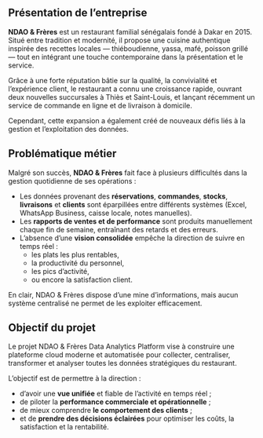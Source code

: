 ##  Présentation de l’entreprise

**NDAO & Frères** est un restaurant familial sénégalais fondé à Dakar en 2015.
Situé entre tradition et modernité, il propose une cuisine authentique inspirée des recettes locales — thiéboudienne, yassa, mafé, poisson grillé — tout en intégrant une touche contemporaine dans la présentation et le service.

Grâce à une forte réputation bâtie sur la qualité, la convivialité et l’expérience client, le restaurant a connu une croissance rapide, ouvrant deux nouvelles succursales à Thiès et Saint-Louis, et lançant récemment un service de commande en ligne et de livraison à domicile.

Cependant, cette expansion a également créé de nouveaux défis liés à la gestion et l’exploitation des données.

## Problématique métier

Malgré son succès, **NDAO & Frères** fait face à plusieurs difficultés dans la gestion quotidienne de ses opérations :
- Les données provenant des **réservations**, **commandes**, **stocks**, **livraisons** et **clients** sont éparpillées entre différents systèmes (Excel, WhatsApp Business, caisse locale, notes manuelles).
- Les **rapports de ventes et de performance** sont produits manuellement chaque fin de semaine, entraînant des retards et des erreurs.
- L’absence d’une **vision consolidée** empêche la direction de suivre en temps réel :
    - les plats les plus rentables,
    - la productivité du personnel,
    - les pics d’activité,
    - ou encore la satisfaction client.

En clair, NDAO & Frères dispose d’une mine d’informations, mais aucun système centralisé ne permet de les exploiter efficacement.

## Objectif du projet

Le projet NDAO & Frères Data Analytics Platform vise à construire une plateforme cloud moderne et automatisée pour collecter, centraliser, transformer et analyser toutes les données stratégiques du restaurant.

L’objectif est de permettre à la direction :
- d’avoir une **vue unifiée** et fiable de l’activité en temps réel ;
- de piloter la **performance commerciale et opérationnelle** ;
- de mieux comprendre **le comportement des clients** ;
- et de **prendre des décisions éclairées** pour optimiser les coûts, la satisfaction et la rentabilité.